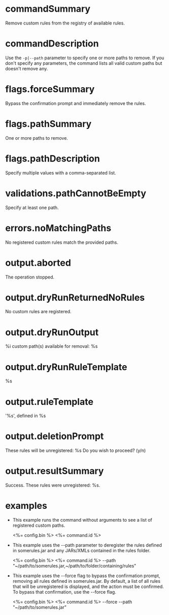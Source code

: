 # commandSummary

Remove custom rules from the registry of available rules.

# commandDescription

Use the `-p|--path` parameter to specify one or more paths to remove. If you don't specify any parameters, the command lists all valid custom paths but doesn't remove any.

# flags.forceSummary

Bypass the confirmation prompt and immediately remove the rules.

# flags.pathSummary

One or more paths to remove.

# flags.pathDescription

Specify multiple values with a comma-separated list.

# validations.pathCannotBeEmpty

Specify at least one path.

# errors.noMatchingPaths

No registered custom rules match the provided paths.

# output.aborted

The operation stopped.

# output.dryRunReturnedNoRules

No custom rules are registered.

# output.dryRunOutput

%i custom path(s) available for removal:
%s

# output.dryRunRuleTemplate

%s

# output.ruleTemplate

'%s', defined in %s

# output.deletionPrompt

These rules will be unregistered:
%s
Do you wish to proceed? (y/n)

# output.resultSummary

Success. These rules were unregistered: %s.

# examples

- This example runs the command without arguments to see a list of registered custom paths.

  <%= config.bin %> <%= command.id %>

- This example uses the --path parameter to deregister the rules defined in somerules.jar and any JARs/XMLs contained in the rules folder.

  <%= config.bin %> <%= command.id %> --path "~/path/to/somerules.jar,~/path/to/folder/containing/rules"

- This example uses the --force flag to bypass the confirmation prompt, removing all rules defined in somerules.jar. By default, a list of all rules that will be unregistered is displayed, and the action must be confirmed. To bypass that confirmation, use the --force flag.

  <%= config.bin %> <%= command.id %> --force --path "~/path/to/somerules.jar"
